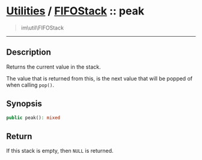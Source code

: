 # [Utilities](util.md) / [FIFOStack](util-FIFOStack.md) :: peak
 > im\util\FIFOStack
____

## Description
Returns the current value in the stack.

The value that is returned from this, is the next value
that will be popped of when calling `pop()`.

## Synopsis
```php
public peak(): mixed
```

## Return
If this stack is empty, then `NULL` is returned.
